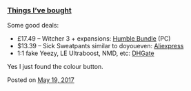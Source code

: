 
### [Things I’ve bought](https://fazthebro.com/2017/05/19/things-ive-bought/)

Some good deals:

*   £17.49 – Witcher 3 + expansions: [Humble Bundle](https://www.humblebundle.com/store/the-witcher-3-wild-hunt-game-of-the-year-edition) (PC)
*   $13.39 – Sick Sweatpants similar to doyoueven: [Aliexpress](https://www.aliexpress.com/store/product/2017-New-High-Quality-Jogger-Pants-Men-Fitness-Bodybuilding-Gyms-Pants-For-Runners-Clothing-Autumn-Sweat/1748213_32807500601.html)
*   1:1 fake Yeezy, LE Ultraboost, NMD, etc: [DHGate](http://jessieyeezy2.v.yupoo.com/page1/)

Yes I just found the colour button.

Posted on [May 19, 2017](https://fazthebro.com/2017/05/19/friday-lunch-update/)
